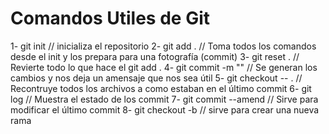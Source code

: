# Comandos Utiles de Git

1- git init            // inicializa el repositorio
2- git add .           // Toma todos los comandos desde el init y los prepara para una fotografía (commit)
3- git reset .         // Revierte todo lo que hace el git add .
4- git commit -m ""    // Se generan los cambios y nos deja un amensaje que nos sea útil
5- git checkout -- .   // Recontruye todos los archivos a como estaban en el último commit
6- git log             // Muestra el estado de los commit
7- git commit --amend  // Sirve para modificar el último commit
8- git checkout -b     // sirve para crear una nueva rama